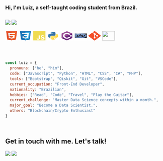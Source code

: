 ### Hi, I'm Luiz, a self-taught coding student from Brazil. 
##


<div>
  <a href="https://github.com/luizfboss"><a/>
  <img height="180em" src="https://github-readme-stats.vercel.app/api?username=luizfboss&show_icons=true&theme=github_dark&include_all_commits=true&count_private=true"/>
  <img height="180em" src="https://github-readme-stats.vercel.app/api/top-langs/?username=luizfboss&layout=compact&langs_count=7&theme=github_dark&hide=jupyter%20notebook"/>
  
</div>
<br>
<div>
 <img align="center" alt="Luiz-HTML" height="30" width="40" src="https://raw.githubusercontent.com/devicons/devicon/master/icons/html5/html5-original.svg">
 <img align="center" alt="Luiz-CSS" height="30" width="40" src="https://raw.githubusercontent.com/devicons/devicon/master/icons/css3/css3-original.svg">
 <img align="center" alt="Luiz-Js" height="30" width="40" src="https://raw.githubusercontent.com/devicons/devicon/master/icons/javascript/javascript-plain.svg">
 <img align="center" alt="python" height="30" width="40" src="https://raw.githubusercontent.com/devicons/devicon/master/icons/python/python-original.svg">
 <img align="center" height="30" width="40" src="https://github.com/devicons/devicon/blob/v2.15.1/icons/csharp/csharp-original.svg" />
 <img align="center" height="30" width="40" src="https://github.com/devicons/devicon/blob/v2.15.1/icons/php/php-original.svg" />
 <img align="center" alt="git" height="30" width="40" src="https://raw.githubusercontent.com/devicons/devicon/master/icons/git/git-original.svg">
 <img align="center" height="30" width="40" src="https://cdn.jsdelivr.net/gh/devicons/devicon/icons/bootstrap/bootstrap-original.svg" />
</div>

<br><br>
```javascript
const luiz = {
  pronouns: ["he", "him"],
  code: ["Javascript", "Python", "HTML", "CSS", "C#", "PHP"],
  tools: ["Bootstrap", "Qiskit", "Git", "VSCode"],
  current_occupation: "Front-End Developer",
  nationality: "Brazilian",
  hobbies: ["Read", "Code", "Travel", "Play the Guitar"],
  current_challenge: "Master Data Science concepts within a month.",
  major_goal: "Become a Data Scientist.",
  others: "Blockchain/Crypto Enthusiast"
}
```


<br>
  
## Get in touch with me. Let's talk!
  
<div>
<a href = "mailto:luiz.fbossetto@outlook.com"><img src="https://img.shields.io/badge/Microsoft_Outlook-0078D4?style=for-the-badge&logo=microsoft-outlook&logoColor=white" target="_blank"></a>
<a href = "https://www.linkedin.com/in/luiz-felipe-ferreira-bossetto/"><img src="https://img.shields.io/badge/LinkedIn-0077B5?style=for-the-badge&logo=linkedin&logoColor=white" target="_blank"></a>
</div>
